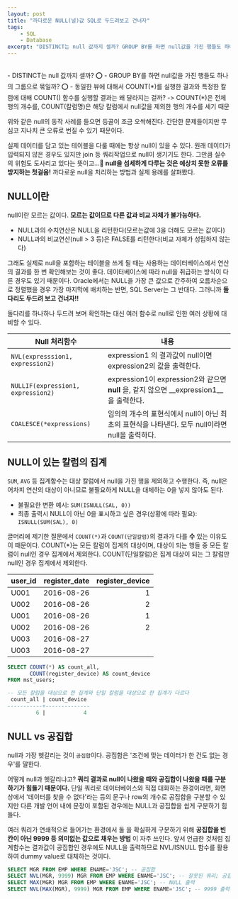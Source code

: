```yaml
---
layout: post
title: "까다로운 NULL(널)값 SQL로 두드려보고 건너자"
tags:
    - SQL
    - Database
excerpt: "DISTINCT는 null 값까지 셀까? GROUP BY를 하면 null값을 가진 행들도 하나의 그룹으로 묶일까? 동일한 뷰에 대해서 COUNT(*)를 실행한 결과와 특정한 칼럼에 대해 COUNT() 함수를 실행할 결과는 왜 달라지는 걸까?"
---
```

<br>
- DISTINCT는 null 값까지 셀까? ⭕️
- GROUP BY를 하면 null값을 가진 행들도 하나의 그룹으로 묶일까? ⭕️
- 동일한 뷰에 대해서 COUNT(*)를 실행한 결과와 특정한 칼럼에 대해 COUNT() 함수를 실행할 결과는 왜 달라지는 걸까? -> COUNT(*)은 전체 행의 개수를, COUNT(칼럼명)은 해당 칼럼에서 null값을 제외한 행의 개수를 세기 때문
  
위와 같은 null의 동작 사례를 들으면 등골이 조금 오싹해진다. 간단한 문제들이지만 무심코 지나치 큰 오류로 번질 수 있기 때문이다. 

실제 데이터를 담고 있는 테이블을 다룰 때에는 항상 null이 있을 수 있다. 원래 데이터가 입력되지 않은 경우도 있지만 join 등 쿼리작업으로 null이 생기기도 한다. 그만큼 실수의 위험도 도사리고 있다는 뜻이고...🥲 __null을 섬세하게 다루는 것은 예상치 못한 오류를 방지하는 첫걸음!__ 까다로운 null을 처리하는 방법과 실제 용례를 살펴봤다.

## NULL이란
null이란 모르는 값이다. __모르는 값이므로 다른 값과 비교 자체가 불가능하다.__
- NULL과의 수치연산은 NULL을 리턴한다(모르는값에 3을 더해도 모르는 값이다)
- NULL과의 비교연산(null > 3 등)은 FALSE를 리턴한다(비교 자체가 성립하지 않는다)

그래도 실제로 null을 포함하는 테이블을 쓰게 될 때는 사용하는 데이터베이스에서 연산의 결과를 한 번 확인해보는 것이 좋다. 데이터베이스에 따라 null을 취급하는 방식이 다른 경우도 있기 때문이다. Oracle에서는 NULL을 가장 큰 값으로 간주하여 오름차순으로 정렬했을 경우 가장 마지막에 배치하는 반면, SQL Server는 그 반대다. 그러니까 __돌다리도 두드려 보고 건너자!!__

돌다리를 하나하나 두드려 보며 확인하는 대신 여러 함수로 null로 인한 여러 상황에 대비할 수 있다.

| Null 처리함수 |      내용      
|-------------|--------------|
|`NVL(expresssion1, expression2)`   | expression1 의 결과값이 null이면 expression2의 값을 출력한다.|
|`NULLIF(expression1, expression2)` | expression1이 expression2와 같으면 __null__ 을, 같지 않으면 __expression1__을 출력한다.|
|`COALESCE(*expressions)`           | 임의의 개수의 표현식에서 null이 아닌 최초의 표현식을 나타낸다. 모두 null이라면 null을 출력하다. |

## NULL이 있는 칼럼의 집계
`SUM`, `AVG` 등 집계함수는 대상 칼럼에서 null을 가진 행을 제외하고 수행한다. 즉, null은 어차피 연산의 대상이 아니므로 불필요하게 NULL을 대체하는 0을 넣지 않아도 된다.
- 불필요한 변환 예시: `SUM(ISNULL(SAL, 0))`
- 최종 출력시 NULL이 아닌 0을 표시하고 싶은 경우(상황에 따라 필요): `ISNULL(SUM(SAL), 0)`

글머리에 제기한 질문에서 `COUNT(*)`과 `COUNT(단일칼럼)`의 결과가 다를 __수__ 있는 이유도 이 때문이다. COUNT(*)는 모든 칼럼이 집계의 대상이며, 대상이 되는 행들 중 모든 칼럼이 null인 경우 집계에서 제외한다. COUNT(단일칼럼)은 집계 대상이 되는 그 칼럼만 null인 경우 집계에서 제외한다.

 user_id | register_date | register_device
|----------|-------------:|------:|
 U001    | 2016-08-26    |               1
 U002    | 2016-08-26    |               2
 U001    | 2016-08-26    |               1
 U002    | 2016-08-26    |               2
 U003    | 2016-08-27    |
 U003    | 2016-08-27    |

```sql
SELECT COUNT(*) AS count_all,
       COUNT(register_device) AS count_device
FROM mst_users;
```
```sql
-- 모든 칼럼을 대상으로 한 집계와 단일 칼럼을 대상으로 한 집계가 다르다
 count_all | count_device
-----------+--------------
         6 |            4
```


## NULL vs 공집합
null과 가장 헷갈리는 것이 `공집합`이다. 공집합은 '조건에 맞는 데이터가 한 건도 없는 경우'를 말한다. 

어떻게 null과 헷갈리냐고? __쿼리 결과로 null이 나왔을 때와 공집합이 나왔을 때를 구분하기가 힘들기 때문이다.__ 단일 쿼리로 데이터베이스와 직접 대화하는 환경이라면, 화면 상에서 '데이터를 찾을 수 없다'라는 등의 문구나 row의 개수로 공집합을 구분할 수 있지만 다른 개발 언어 내에 문장이 포함된 경우에는 NULL과 공집합을 쉽게 구분하기 힘들다.

여러 쿼리가 연쇄적으로 들어가는 환경에서 둘 을 확실하게 구분하기 위해 __공집합을 빈 칸이 아닌 9999 등 의미없는 값으로 채우는 방법__ 이 자주 쓰인다. 앞서 언급한 것처럼 집계함수는 결과값이 공집합인 경우에도 NULL을 출력하므로 NVL/ISNULL 함수를 활용하여 dummy value로 대체하는 것이다.
```sql
SELECT MGR FROM EMP WHERE ENAME='JSC'; -- 공집합
SELECT NVL(MGR, 9999) MGR FROM EMP WHERE ENAME='JSC'; -- 잘못된 쿼리; 공집합에는 NVL 적용 불가
SELECT MAX(MGR) MGR FROM EMP WHERE ENAME='JSC'; -- NULL 출력
SELECT NVL(MAX(MGR), 9999) MGR FROM EMP WHERE ENAME='JSC'; -- 9999 출력
```
